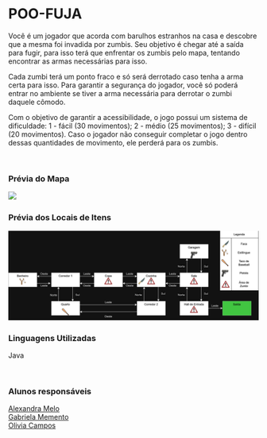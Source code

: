 # POO-FUJA

Você é um jogador que acorda com barulhos estranhos na casa e descobre que a mesma foi invadida por zumbis. Seu objetivo é chegar até a saída para fugir, para isso terá que enfrentar os zumbis pelo mapa, tentando encontrar as armas necessárias para isso.

Cada zumbi terá um ponto fraco e só será derrotado caso tenha a arma certa para isso. Para garantir a segurança do jogador, você só poderá entrar no ambiente se tiver a arma necessária para derrotar o zumbi daquele cômodo.

Com o objetivo de garantir a acessibilidade, o jogo possui um sistema de dificuldade: 1 - fácil (30 movimentos); 2 -  médio (25 movimentos); 3 - difícil (20 movimentos). Caso o jogador não conseguir completar o jogo dentro dessas quantidades de movimento, ele perderá para os zumbis. 

<br>

### Prévia do Mapa
<img src="/Documentos/Mapa do Jogo.png">

<br>

### Prévia dos Locais de Itens
<img src="/Documentos/Locais de Itens.png">

<br>

### Linguagens Utilizadas
Java

<br>

### Alunos responsáveis
  
   <a href="https://github.com/alexandra-melo" target="_blank">Alexandra Melo</a><br>
   <a href="https://github.com/GabrielaMemento" target="_blank">Gabriela Memento</a><br>
   <a href="https://github.com/kdaon" target="_blank">Olivia Campos</a>

